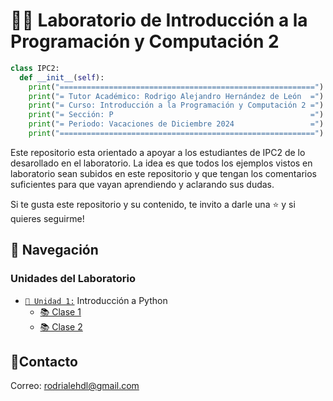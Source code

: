 # 🧑‍💻 Laboratorio de Introducción a la Programación y Computación 2

```python
class IPC2:
  def __init__(self):
    print("=========================================================")
    print("= Tutor Académico: Rodrigo Alejandro Hernández de León  =")
    print("= Curso: Introducción a la Programación y Computación 2 =")
    print("= Sección: P                                            =")
    print("= Periodo: Vacaciones de Diciembre 2024                 =")
    print("=========================================================")
```

Este repositorio esta orientado a apoyar a los estudiantes de IPC2 de lo desarollado en el laboratorio. La idea es que todos los ejemplos vistos en laboratorio sean subidos en este repositorio y que tengan los comentarios suficientes para que vayan aprendiendo y aclarando sus dudas.

Si te gusta este repositorio y su contenido, te invito a darle una ⭐️ y si quieres seguirme! 

## 🚀 Navegación

### Unidades del Laboratorio

- [`🐍 Unidad 1:`](./Unidad1/) Introducción a Python
  - [📚 Clase 1](./Unidad1/Clase1/)
  - [📚 Clase 2](./Unidad1/Clase2/)

## 👤Contacto

Correo: [rodrialehdl@gmail.com](rodrialehdl@gmail.com)
